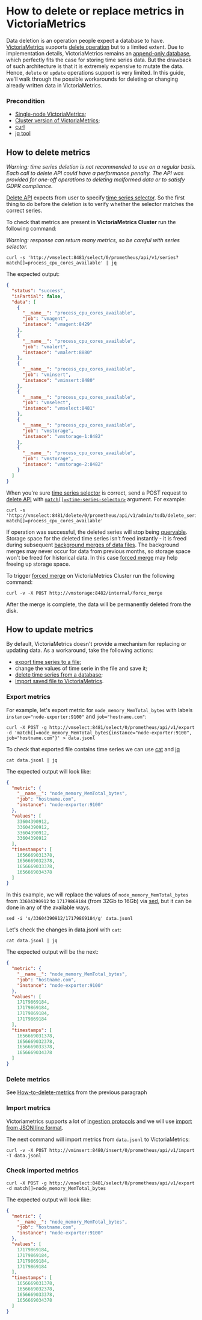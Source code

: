 # How to delete or replace metrics in VictoriaMetrics 

Data deletion is an operation people expect a database to have. [VictoriaMetrics](https://victoriametrics.com) supports 
[delete operation](https://docs.victoriametrics.com/Single-server-VictoriaMetrics.html#how-to-delete-time-series) but to a limited extent. Due to implementation details, VictoriaMetrics remains an [append-only database](https://en.wikipedia.org/wiki/Append-only), which perfectly fits the case for storing time series data. But the drawback of such architecture is that it is extremely expensive to mutate the data. Hence, `delete` or `update` operations support is very limited. In this guide, we'll walk through the possible workarounds for deleting or changing already written data in VictoriaMetrics.

### Precondition

- [Single-node VictoriaMetrics](https://docs.victoriametrics.com/Single-server-VictoriaMetrics.html);
- [Cluster version of VictoriaMetrics](https://docs.victoriametrics.com/Cluster-VictoriaMetrics.html);
- [curl](https://curl.se/docs/manual.html)
- [jq tool](https://stedolan.github.io/jq/)

## How to delete metrics

_Warning: time series deletion is not recommended to use on a regular basis. Each call to delete API could have a performance penalty. The API was provided for one-off operations to deleting malformed data or to satisfy GDPR compliance._

[Delete API](https://docs.victoriametrics.com/Single-server-VictoriaMetrics.html#how-to-delete-time-series) expects from user to specify [time series selector](https://prometheus.io/docs/prometheus/latest/querying/basics/#time-series-selectors). So the first thing to do before the deletion is to verify whether the selector matches the correct series.

To check that metrics are present in **VictoriaMetrics Cluster** run the following command:

_Warning: response can return many metrics, so be careful with series selector._

<div class="with-copy" markdown="1">

```console
curl -s 'http://vmselect:8481/select/0/prometheus/api/v1/series?match[]=process_cpu_cores_available' | jq
```

</div>

The expected output:

```json
{
  "status": "success",
  "isPartial": false,
  "data": [
    {
      "__name__": "process_cpu_cores_available",
      "job": "vmagent",
      "instance": "vmagent:8429"
    },
    {
      "__name__": "process_cpu_cores_available",
      "job": "vmalert",
      "instance": "vmalert:8880"
    },
    {
      "__name__": "process_cpu_cores_available",
      "job": "vminsert",
      "instance": "vminsert:8480"
    },
    {
      "__name__": "process_cpu_cores_available",
      "job": "vmselect",
      "instance": "vmselect:8481"
    },
    {
      "__name__": "process_cpu_cores_available",
      "job": "vmstorage",
      "instance": "vmstorage-1:8482"
    },
    {
      "__name__": "process_cpu_cores_available",
      "job": "vmstorage",
      "instance": "vmstorage-2:8482"
    }
  ]
}

```

When you're sure [time series selector](https://prometheus.io/docs/prometheus/latest/querying/basics/#time-series-selectors) is correct, send a POST request to [delete API](https://docs.victoriametrics.com/url-examples.html#apiv1admintsdbdelete_series) with [`match[]=<time-series-selector>`](https://prometheus.io/docs/prometheus/latest/querying/basics/#time-series-selectors) argument. For example:

<div class="with-copy" markdown="1">

```console
curl -s 'http://vmselect:8481/delete/0/prometheus/api/v1/admin/tsdb/delete_series?match[]=process_cpu_cores_available'
```

</div>

If operation was successful, the deleted series will stop being [queryable](https://docs.victoriametrics.com/keyConcepts.html#query-data). Storage space for the deleted time series isn't freed instantly - it is freed during subsequent [background merges of data files](https://medium.com/@valyala/how-victoriametrics-makes-instant-snapshots-for-multi-terabyte-time-series-data-e1f3fb0e0282). The background merges may never occur for data from previous months, so storage space won't be freed for historical data. In this case [forced merge](https://docs.victoriametrics.com/Single-server-VictoriaMetrics.html#forced-merge) may help freeing up storage space.

To trigger [forced merge](https://docs.victoriametrics.com/Single-server-VictoriaMetrics.html#forced-merge) on VictoriaMetrics Cluster run the following command:

<div class="with-copy" markdown="1">

```console
curl -v -X POST http://vmstorage:8482/internal/force_merge
```

After the merge is complete, the data will be permanently deleted from the disk.

## How to update metrics

By default, VictoriaMetrics doesn't provide a mechanism for replacing or updating data. As a workaround, take the following actions:

- [export time series to a file](https://docs.victoriametrics.com/url-examples.html#apiv1export);
- change the values of time serie in the file and save it;
- [delete time series from a database](https://docs.victoriametrics.com/url-examples.html#apiv1admintsdbdelete_series);
- [import saved file to VictoriaMetrics](https://docs.victoriametrics.com/url-examples.html#apiv1import).

### Export metrics

For example, let's export metric for `node_memory_MemTotal_bytes` with labels `instance="node-exporter:9100"` and `job="hostname.com"`:

<div class="with-copy" markdown="1">

```console
curl -X POST -g http://vmselect:8481/select/0/prometheus/api/v1/export -d 'match[]=node_memory_MemTotal_bytes{instance="node-exporter:9100", job="hostname.com"}' > data.jsonl
```

</div>

To check that exported file contains time series we can use [cat](https://man7.org/linux/man-pages/man1/cat.1.html) and [jq](https://stedolan.github.io/jq/download/)

<div class="with-copy" markdown="1">

```console
cat data.jsonl | jq
```

</div>

The expected output will look like:

```json
{
  "metric": {
    "__name__": "node_memory_MemTotal_bytes",
    "job": "hostname.com",
    "instance": "node-exporter:9100"
  },
  "values": [
    33604390912,
    33604390912,
    33604390912,
    33604390912
  ],
  "timestamps": [
    1656669031378,
    1656669032378,
    1656669033378,
    1656669034378
  ]
}

```

In this example, we will replace the values of `node_memory_MemTotal_bytes` from `33604390912` to `17179869184` (from 32Gb to 16Gb) via [sed](https://linux.die.net/man/1/sed), but it can be done in any of the available ways.

```console
sed -i 's/33604390912/17179869184/g' data.jsonl
```

Let's check the changes in data.jsonl with `cat`:

```console
cat data.jsonl | jq
```

The expected output will be the next:

```json
{
  "metric": {
    "__name__": "node_memory_MemTotal_bytes",
    "job": "hostname.com",
    "instance": "node-exporter:9100"
  },
  "values": [
    17179869184,
    17179869184,
    17179869184,
    17179869184
  ],
  "timestamps": [
    1656669031378,
    1656669032378,
    1656669033378,
    1656669034378
  ]
}
```

### Delete metrics

See [How-to-delete-metrics](https://docs.victoriametrics.com/guides/guide-delete-or-replace-metrics.html#how-to-delete-metrics) from the previous paragraph

### Import metrics

Victoriametrics supports a lot of [ingestion protocols](https://docs.victoriametrics.com/Single-server-VictoriaMetrics.html#how-to-import-time-series-data) and we will use [import from JSON line format](https://docs.victoriametrics.com/Single-server-VictoriaMetrics.html#how-to-import-data-in-json-line-format).

The next command will import metrics from `data.jsonl` to VictoriaMetrics:

<div class="with-copy" markdown="1">

```console
curl -v -X POST http://vminsert:8480/insert/0/prometheus/api/v1/import -T data.jsonl
```
</div>

### Check imported metrics

<div class="with-copy" markdown="1">

```console
curl -X POST -g http://vmselect:8481/select/0/prometheus/api/v1/export -d match[]=node_memory_MemTotal_bytes
```

</div>

The expected output will look like:

```json
{
  "metric": {
    "__name__": "node_memory_MemTotal_bytes",
    "job": "hostname.com",
    "instance": "node-exporter:9100"
  },
  "values": [
    17179869184,
    17179869184,
    17179869184,
    17179869184
  ],
  "timestamps": [
    1656669031378,
    1656669032378,
    1656669033378,
    1656669034378
  ]
}
```
